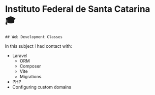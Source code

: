 # Instituto Federal de Santa Catarina 🎓
    ## Web Development Classes

In this subject I had contact with:

- Laravel
    - ORM
    - Composer
    - Vite
    - Migrations
- PHP
- Configuring custom domains
